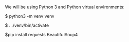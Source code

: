 We will be using Python 3 and Python virtual environments:

$ python3 -m venv venv

$ . ./venv/bin/activate

$pip install requests BeautifulSoup4
